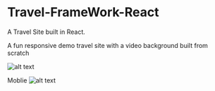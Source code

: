 # Travel-FrameWork-React
A Travel Site built in React. 

A fun responsive demo travel site with a video background built from scratch

![alt text](https://i.imgur.com/u0nSgTE.png)

Moblie
![alt text](https://i.imgur.com/VdgW8a0.png)

